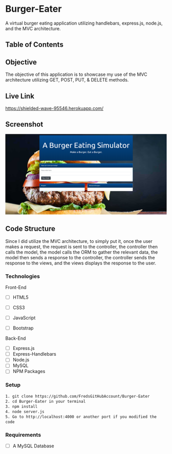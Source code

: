 # Burger-Eater
A virtual burger eating application utilizing handlebars, express.js, node.js, and the MVC architecture.

## Table of Contents 

## Objective 
The objective of this application is to showcase my use of the MVC architecture utilizing GET, POST, PUT, & DELETE methods.

## Live Link
https://shielded-wave-95546.herokuapp.com/

## Screenshot
![Screenshot](/ss/burger.png)



## Code Structure
Since I did utilize the MVC architecture,  to simply put it, once the user makes a request, the request is sent to the controller, the controller then calls the model, the model calls the ORM to gather the relevant data, the model then sends a response to the controller, the controller sends the response to the views, and the views displays the response to the user.  

### Technologies
Front-End
- [ ] HTML5
- [ ] CSS3
- [ ] JavaScript
- [ ] Bootstrap


Back-End
- [ ] Express.js
- [ ] Express-Handlebars
- [ ] Node.js
- [ ] MySQL
- [ ] NPM Packages

### Setup 
```
1. git clone https://github.com/FredsGitHubAccount/Burger-Eater 
2. cd Burger-Eater in your terminal
3. npm install
4. node server.js
5. Go to http://localhost:4000 or another port if you modified the code

```

### Requirements
- [ ] A MySQL Database

